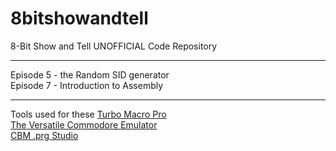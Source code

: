 # 8bitshowandtell
8-Bit Show and Tell UNOFFICIAL Code Repository

***

Episode 5 - the Random SID generator<br />
Episode 7 - Introduction to Assembly

***

Tools used for these 
[Turbo Macro Pro](http://turbo.style64.org/ "Style64")  <br />
[The Versatile Commodore Emulator](http://vice-emu.sourceforge.net/ "Vice")  <br />
[CBM .prg Studio](http://www.ajordison.co.uk/ "CBM .prg Studio")  <br />
